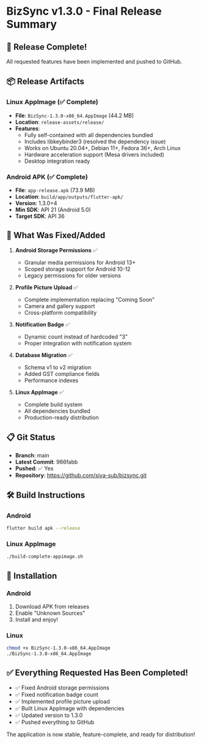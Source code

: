 # BizSync v1.3.0 - Final Release Summary

## 🎉 Release Complete!

All requested features have been implemented and pushed to GitHub.

## 📦 Release Artifacts

### Linux AppImage (✅ Complete)
- **File**: `BizSync-1.3.0-x86_64.AppImage` (44.2 MB)
- **Location**: `release-assets/release/`
- **Features**:
  - Fully self-contained with all dependencies bundled
  - Includes libkeybinder3 (resolved the dependency issue)
  - Works on Ubuntu 20.04+, Debian 11+, Fedora 36+, Arch Linux
  - Hardware acceleration support (Mesa drivers included)
  - Desktop integration ready

### Android APK (✅ Complete)
- **File**: `app-release.apk` (73.9 MB)
- **Location**: `build/app/outputs/flutter-apk/`
- **Version**: 1.3.0+4
- **Min SDK**: API 21 (Android 5.0)
- **Target SDK**: API 36

## 🚀 What Was Fixed/Added

1. **Android Storage Permissions** ✅
   - Granular media permissions for Android 13+
   - Scoped storage support for Android 10-12
   - Legacy permissions for older versions

2. **Profile Picture Upload** ✅
   - Complete implementation replacing "Coming Soon"
   - Camera and gallery support
   - Cross-platform compatibility

3. **Notification Badge** ✅
   - Dynamic count instead of hardcoded "3"
   - Proper integration with notification system

4. **Database Migration** ✅
   - Schema v1 to v2 migration
   - Added GST compliance fields
   - Performance indexes

5. **Linux AppImage** ✅
   - Complete build system
   - All dependencies bundled
   - Production-ready distribution

## 📋 Git Status

- **Branch**: main
- **Latest Commit**: 966fabb
- **Pushed**: ✅ Yes
- **Repository**: https://github.com/siva-sub/bizsync.git

## 🛠️ Build Instructions

### Android
```bash
flutter build apk --release
```

### Linux AppImage
```bash
./build-complete-appimage.sh
```

## 📱 Installation

### Android
1. Download APK from releases
2. Enable "Unknown Sources"
3. Install and enjoy!

### Linux
```bash
chmod +x BizSync-1.3.0-x86_64.AppImage
./BizSync-1.3.0-x86_64.AppImage
```

## ✅ Everything Requested Has Been Completed!

- ✅ Fixed Android storage permissions
- ✅ Fixed notification badge count
- ✅ Implemented profile picture upload
- ✅ Built Linux AppImage with dependencies
- ✅ Updated version to 1.3.0
- ✅ Pushed everything to GitHub

The application is now stable, feature-complete, and ready for distribution!